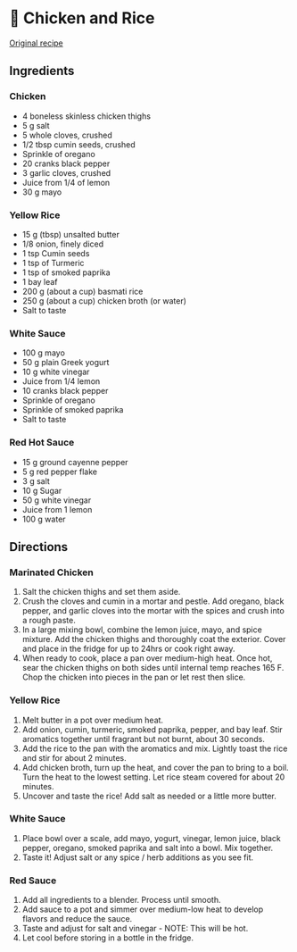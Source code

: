 # 🍛 Chicken and Rice

[Original
recipe](https://www.ethanchlebowski.com/cooking-techniques-recipes/street-cart-chicken-amp-yellow-rice)

## Ingredients

### Chicken

- 4 boneless skinless chicken thighs
- 5 g salt
- 5 whole cloves, crushed
- 1/2 tbsp cumin seeds, crushed
- Sprinkle of oregano
- 20 cranks black pepper
- 3 garlic cloves, crushed
- Juice from 1/4 of lemon
- 30 g mayo

### Yellow Rice

- 15 g (tbsp) unsalted butter
- 1/8 onion, finely diced
- 1 tsp Cumin seeds
- 1 tsp of Turmeric
- 1 tsp of smoked paprika
- 1 bay leaf
- 200 g (about a cup) basmati rice
- 250 g (about a cup) chicken broth (or water)
- Salt to taste

### White Sauce

- 100 g mayo
- 50 g plain Greek yogurt
- 10 g white vinegar
- Juice from 1/4 lemon
- 10 cranks black pepper
- Sprinkle of oregano
- Sprinkle of smoked paprika
- Salt to taste

### Red Hot Sauce

- 15 g ground cayenne pepper
- 5 g red pepper flake
- 3 g salt
- 10 g Sugar
- 50 g white vinegar
- Juice from 1 lemon
- 100 g water

## Directions

### Marinated Chicken

1. Salt the chicken thighs and set them aside.
2. Crush the cloves and cumin in a mortar and pestle. Add oregano, black pepper,
   and garlic cloves into the mortar with the spices and crush into a rough
   paste.
3. In a large mixing bowl, combine the lemon juice, mayo, and spice mixture. Add
   the chicken thighs and thoroughly coat the exterior. Cover and place in the
   fridge for up to 24hrs or cook right away.
4. When ready to cook, place a pan over medium-high heat. Once hot, sear the
   chicken thighs on both sides until internal temp reaches 165 F. Chop the
   chicken into pieces in the pan or let rest then slice.

### Yellow Rice

1. Melt butter in a pot over medium heat.
2. Add onion, cumin, turmeric, smoked paprika, pepper, and bay leaf. Stir
   aromatics together until fragrant but not burnt, about 30 seconds.
3. Add the rice to the pan with the aromatics and mix. Lightly toast the rice
   and stir for about 2 minutes.
4. Add chicken broth, turn up the heat, and cover the pan to bring to a boil.
   Turn the heat to the lowest setting. Let rice steam covered for about 20
   minutes.
5. Uncover and taste the rice! Add salt as needed or a little more butter.

### White Sauce

1. Place bowl over a scale, add mayo, yogurt, vinegar, lemon juice, black
   pepper, oregano, smoked paprika and salt into a bowl. Mix together.
2. Taste it! Adjust salt or any spice / herb additions as you see fit.

### Red Sauce

1. Add all ingredients to a blender. Process until smooth.
2. Add sauce to a pot and simmer over medium-low heat to develop flavors and
   reduce the sauce.
3. Taste and adjust for salt and vinegar - NOTE: This will be hot.
4. Let cool before storing in a bottle in the fridge.
